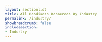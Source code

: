 ```yaml
---
layout: sectionlist
title: All Readiness Resources By Industry
permalink: /industry/
showbreadcrumb: false
includesection:
- Industry
---
```

